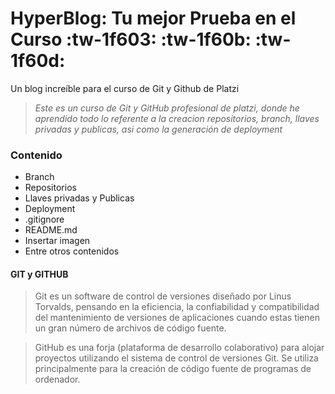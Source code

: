 # HyperBlog: Tu mejor Prueba en el Curso :tw-1f603: :tw-1f60b: :tw-1f60d:
Un blog increíble para el curso de Git y Github de Platzi

>  *Este es un curso de Git y GitHub profesional de platzi, donde he aprendido todo lo referente a la creacion repositorios, branch, llaves privadas y publicas, asi como la generación de deployment*

### Contenido

* Branch
* Repositorios
* Llaves privadas y Publicas
* Deployment
* .gitignore
* README.md
* Insertar imagen
* Entre otros contenidos

#### GIT y GITHUB

> Git es un software de control de versiones diseñado por Linus Torvalds, pensando en la eficiencia, la confiabilidad y compatibilidad del mantenimiento de versiones de aplicaciones cuando estas tienen un gran número de archivos de código fuente.

> GitHub es una forja (plataforma de desarrollo colaborativo) para alojar proyectos utilizando el sistema de control de versiones Git. Se utiliza principalmente para la creación de código fuente de programas de ordenador.
